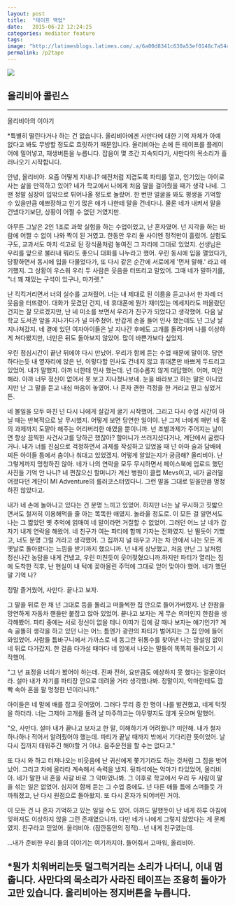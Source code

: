 ```yaml
---
layout: post
title:  "테이프 백업"
date:   2015-06-22 12:24:25
categories: mediator feature
tags: 
image: "http://latimesblogs.latimes.com/.a/6a00d8341c630a53ef0148c7a54c45970c-pi"
permalink: /p2tape
---
```


![](https://pbs.twimg.com/media/CJARPr1UMAAJL0F.jpg) 
## 올리비아 콜린스
---
올리비아의 이야기

*특별히 떨린다거나 하는 건 없습니다. 올리비아에겐 사만다에 대한 기억 자체가 아예 없다고 봐도 무방할 정도로 흐릿하기 때문입니다. 올리비아는 손에 든 테이프를 플레이어에 밀어넣고, 재생버튼을 누릅니다. 잡음이 몇 초간 지속되다가, 사만다의 목소리가 흘러나오기 시작합니다.

안녕, 올리비아. 요즘 어떻게 지내니? 예전처럼 지겹도록 파티를 열고, 인기있는 아이로 사는 삶을 만끽하고 있어? 네가 학교에서 나에게 처음 말을 걸어줬을 때가 생각 나네. 그땐 정말 심장이 입밖으로 튀어나올 정도로 놀랐어. 한 번만 얼굴을 봐도 평생을 기억할 수 있을만큼 예쁘장하고 인기 많은 애가 나한테 말을 건네다니. 물론 네가 내켜서 말을 건넸다기보단, 상황이 어쩔 수 없던 거였지만. 

아무튼 그날은 2인 1조로 과학 실험을 하는 수업이었고, 난 혼자였어. 넌 지각을 하는 바람에 어쩔 수 없이 나와 짝이 된 거였고. 한동안 우리 둘 사이엔 정적만이 흘렀어. 실험도구도, 교과서도 마치 석고로 된 장식품처럼 놓여진 그 자리에 그대로 있었지. 선생님은 우리를 앞으로 불러내 뭐라도 좋으니 대화를 나누라고 했어. 우린 동시에 입을 열었다가, 당황하면서 동시에 입을 다물었다가, 또 다시 같은 순간에 서로에게 '먼저 말해.' 라고 얘기했지. 그 상황이 우스워 우리 두 사람은 웃음을 터뜨리고 말았어. 그때 네가 말하기를, "너 꽤 재밌는 구석이 있구나, 마가렛." 

난 킥킥거리면서 너의 실수를 고쳐줬어. 너는 내 제대로 된 이름을 듣고나서 한 차례 더 웃음을 터뜨렸어. 대화가 웃겼던 건지, 네 휴대폰에 뭔가 재미있는 메세지라도 떠올랐던 건지는 잘 모르겠지만, 난 네 미소를 보면서 우리가 친구가 되었다고 생각했어. 다음 날 학교 도서관 앞을 지나가다가 널 마주쳤어. 반갑게 손을 들어 인사 했는데도 넌 그냥 날 지나쳐갔지. 네 곁에 있던 여자아이들은 날 지나간 후에도 고개를 돌려가며 나를 이상하게 쳐다봤지만, 너만은 뒤도 돌아보지 않았어. 많이 바쁜가보다 싶었지. 

우린 점심시간이 끝난 뒤에야 다시 만났어. 우리가 함께 듣는 수업 때문에 말이야. 당연하다는듯 내 옆자리에 앉은 넌, 이렇다할 인사도 건네지 않고 휴대폰만 바쁘게 두드리고 있었어. 내가 말했지. 아까 너한테 인사 했는데. 넌 대수롭지 않게 대답했어. 어머, 미안해라. 아까 너무 정신이 없어서 못 보고 지나쳤나보네. 눈을 바라보고 하는 말은 아니었지만 난 그 말을 듣고 내심 마음이 놓였어. 나 혼자 괜한 걱정을 한 거라고 믿고 싶었거든. 

네 볼일을 모두 마친 넌 다시 나에게 살갑게 굴기 시작했어. 그리고 다시 수업 시간이 아닐 때는 반복적으로 날 무시했지. 어떻게 보면 당연한 일이야. 난 그저 너에게 매번 네 몫의 과제까지 도맡아 해주는 어리버리한 애였을 뿐이니까. 넌 조별과제가 주어지는 날이면 항상 끔찍한 사건사고를 당하곤 했잖아? 할머니가 쓰러지셨다거나, 계단에서 굴렀다거나. 내가 너를 진심으로 걱정하면서 과제를 작성하고 있었을 때 넌 아마 술과 담배에 찌든 아이들 틈에서 춤이나 춰대고 있었겠지. 어떻게 알았는지가 궁금해? 올리비아. 난 그렇게까지 멍청하진 않아. 네가 나의 연락을 모두 무시하면서 페이스북에 업로드 했던 사진들 기억 안 나니? 네 편찮으신 할머니가 계신 병원이 클럽 Mevs이고, 네가 굴러떨어졌다던 계단이 MI Adventure의 롤러코스터였다니. 그런 말을 그대로 믿을만큼 멍청하진 않았다고.

내가 네 손에 놀아나고 있다는 건 분명 느끼고 있었어. 하지만 너는 날 무시하고 짓밟으면서도 철저히 이용해먹을 줄 아는 똑똑한 애였지. 놀라울 정도로. 이 모든 걸 알면서도 나는 그 짧았던 옛 추억에 얽매여 네 말이라면 거절할 수 없었어. 그러던 어느 날 네가 갑자기 내게 연락을 해왔어. 네 친구가 여는 파티에 함께 가자는 전화였지. 난 뛸듯이 기뻤고, 너도 분명 그럴 거라고 생각했어. 그 집까지 널 태우고 가는 차 안에서 나는 모든 게 옛날로 돌아왔다는 느낌을 받기까지 했으니까. 넌 내게 상냥했고, 처음 만난 그 날처럼 정신나간 농담을 내게 건넸고, 우린 미친듯이 웃어젖혔으니까.하지만 파티가 열리는 집에 도착한 직후, 난 현실이 내 턱에 꽂아올린 주먹에 그대로 얻어 맞아야 했어. 네가 했던 말 기억 나? 

정말 즐거웠어, 사만다. 끝나고 보자.

그 말을 뒤로 한 채 넌 그대로 등을 돌리고 떠들썩한 집 안으로 들어가버렸지. 난 한참을 망연하게 자동차 핸들만 붙잡고 앉아 있었어. 끝나고 보자는 게 무슨 의미인지 한참을 생각해봤어. 파티 중에는 서로 정신이 없을 테니 이따가 집에 갈 때나 보자는 얘기인가? 계속 골똘히 생각을 하고 있던 나는 어느 틈엔가 광란의 파티가 벌어지는 그 집 안에 들어와있었어. 사람들 틈바구니에서 가까스로 네 동그란 뒤통수를 찾아낸 나는 망설임 없이 네 뒤로 다가갔지. 한 걸음 다가설 때마다 네 입에서 나오는 말들이 똑똑히 들려오기 시작했어.

"그 년 표정을 너희가 봤어야 하는데. 진짜 전혀, 요만큼도 예상하지 못 했다는 얼굴이더라. 설마 내가 자기를 파티장 안으로 데려올 거라 생각했나봐. 정말이지, 악마한테도 깜빡 속아 혼을 팔 멍청한 년이라니까."

아이들은 네 말에 배를 잡고 웃어댔어. 그러다 무리 중 한 명이 나를 발견했고, 네게 턱짓을 하더라. 너는 그제야 고개를 돌려 날 마주하고는 아무렇지도 않게 웃으며 말했어.

"오, 사만다. 설마 내가 끝나고 보자고 한 말, 이해하기가 어려웠니? 미안해. 내가 철자 하나하나 적어서 알려줬어야 했는데. 파티가 끝날 때까지 밖에서 기다리란 뜻이었어. 날 다시 집까지 태워주긴 해야할 거 아냐. 음주운전을 할 수는 없다고."

또 다시 와 하고 터져나오는 비웃음에 난 귀신에게 쫓기기라도 하는 것처럼 그 집을 벗어났어. 그리고 차에 올라타 계속해서 속력을 냈지. 뒷좌석에는 악마가 타있었어, 올리비아. 네가 말한 내 혼을 사갈 바로 그 악마였나봐. 그 이후로 학교에서 우리 두 사람이 말을 섞는 일은 없었어. 심지어 함께 듣는 그 수업 중에도. 넌 다른 애들 틈에 스며들듯 가까워졌고, 난 다시 원점으로 돌아왔지. 또 다시 혼자가 되어버린 거야. 

이 모든 건 나 혼자 기억하고 있는 일일 수도 있어. 아까도 말했듯이 난 네게 하루 아침에 잊혀져도 이상하지 않을 그런 존재였으니까. 다만 네가 나에게 그렇지 않았다는 게 문제였지. 친구라고 믿었어. 올리비아. (잠깐동안의 정적)…넌 내게 친구였는데.

…내가 준비한 우리 둘의 이야기는 여기까지야. 들어줘서 고마워, 올리비아. 

*뭔가 치워버리는듯 덜그럭거리는 소리가 나더니, 이내 멈춥니다. 사만다의 목소리가 사라진 테이프는 조용히 돌아가고만 있습니다. 올리비아는 정지버튼을 누릅니다.
---
